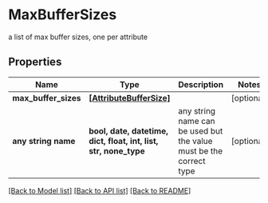 # MaxBufferSizes

a list of max buffer sizes, one per attribute

## Properties
Name | Type | Description | Notes
------------ | ------------- | ------------- | -------------
**max_buffer_sizes** | [**[AttributeBufferSize]**](AttributeBufferSize.md) |  | [optional] 
**any string name** | **bool, date, datetime, dict, float, int, list, str, none_type** | any string name can be used but the value must be the correct type | [optional]

[[Back to Model list]](../README.md#documentation-for-models) [[Back to API list]](../README.md#documentation-for-api-endpoints) [[Back to README]](../README.md)


